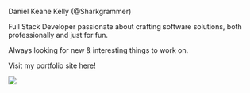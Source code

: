 Daniel Keane Kelly (@Sharkgrammer)

Full Stack Developer passionate about crafting software solutions, both professionally and just for fun.
 
Always looking for new & interesting things to work on.

Visit my portfolio site <a href="https:///www.danielkeanekelly.com/">here!</a>

<img src="https:///www.danielkeanekelly.com/Lightweight-GitHub-Stats/data.png" />


